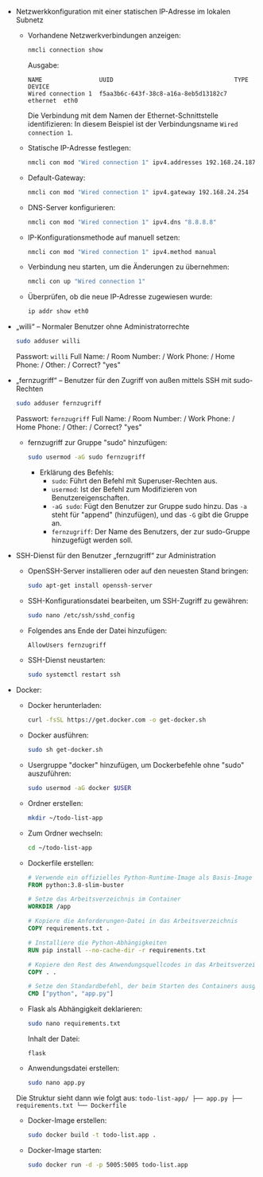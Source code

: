 - Netzwerkkonfiguration mit einer statischen IP-Adresse im lokalen Subnetz
    - Vorhandene Netzwerkverbindungen anzeigen:
        ```sh
        nmcli connection show
        ```
        Ausgabe:
        ```
        NAME                UUID                                  TYPE      DEVICE
        Wired connection 1  f5aa3b6c-643f-38c8-a16a-8eb5d13182c7  ethernet  eth0
        ```
        Die Verbindung mit dem Namen der Ethernet-Schnittstelle identifizieren:
        In diesem Beispiel ist der Verbindungsname `Wired connection 1`.

    - Statische IP-Adresse festlegen:
        ```sh
        nmcli con mod "Wired connection 1" ipv4.addresses 192.168.24.187/24
        ```

    - Default-Gateway:
        ```sh
        nmcli con mod "Wired connection 1" ipv4.gateway 192.168.24.254
        ```
        
    - DNS-Server konfigurieren:
        ```sh
        nmcli con mod "Wired connection 1" ipv4.dns "8.8.8.8"
        ```

    - IP-Konfigurationsmethode auf manuell setzen:
        ```sh
        nmcli con mod "Wired connection 1" ipv4.method manual
        ```

    - Verbindung neu starten, um die Änderungen zu übernehmen:
        ```sh
        nmcli con up "Wired connection 1"
        ```

    - Überprüfen, ob die neue IP-Adresse zugewiesen wurde:
        ```sh
        ip addr show eth0
        ```

- „willi“ – Normaler Benutzer ohne Administratorrechte
    ```sh
    sudo adduser willi
    ```
    Passwort: `willi`
    Full Name: /
    Room Number: /
    Work Phone: /
    Home Phone: /
    Other: /
    Correct? "yes"

- „fernzugriff“ – Benutzer für den Zugriff von außen mittels SSH mit sudo-Rechten
    ```sh
    sudo adduser fernzugriff
    ```
    Passwort: `fernzugriff`
    Full Name: /
    Room Number: /
    Work Phone: /
    Home Phone: /
    Other: /
    Correct? "yes"

    - fernzugriff zur Gruppe "sudo" hinzufügen:
        ```sh
        sudo usermod -aG sudo fernzugriff
        ```
        - Erklärung des Befehls:
            - `sudo`: Führt den Befehl mit Superuser-Rechten aus.
            - `usermod`: Ist der Befehl zum Modifizieren von Benutzereigenschaften.
            - `-aG sudo`: Fügt den Benutzer zur Gruppe sudo hinzu. Das `-a` steht für "append" (hinzufügen), und das `-G` gibt die Gruppe an.
            - `fernzugriff`: Der Name des Benutzers, der zur sudo-Gruppe hinzugefügt werden soll.

- SSH-Dienst für den Benutzer „fernzugriff“ zur Administration
    - OpenSSH-Server installieren oder auf den neuesten Stand bringen:
        ```sh
        sudo apt-get install openssh-server
        ```
    - SSH-Konfigurationsdatei bearbeiten, um SSH-Zugriff zu gewähren:
        ```sh
        sudo nano /etc/ssh/sshd_config
        ```
    - Folgendes ans Ende der Datei hinzufügen:
        ```sh
        AllowUsers fernzugriff
        ```
    - SSH-Dienst neustarten:
        ```sh
        sudo systemctl restart ssh
        ```

- Docker:
    - Docker herunterladen:
        ```sh
        curl -fsSL https://get.docker.com -o get-docker.sh
        ```
    - Docker ausführen:
        ```sh
        sudo sh get-docker.sh
        ```
    - Usergruppe "docker" hinzufügen, um Dockerbefehle ohne "sudo" auszuführen:
        ```sh
        sudo usermod -aG docker $USER
        ```
    - Ordner erstellen:
        ```sh
        mkdir ~/todo-list-app
        ```
    - Zum Ordner wechseln:
        ```sh
        cd ~/todo-list-app
        ```
    - Dockerfile erstellen:
        ```dockerfile
        # Verwende ein offizielles Python-Runtime-Image als Basis-Image
        FROM python:3.8-slim-buster

        # Setze das Arbeitsverzeichnis im Container
        WORKDIR /app

        # Kopiere die Anforderungen-Datei in das Arbeitsverzeichnis
        COPY requirements.txt .

        # Installiere die Python-Abhängigkeiten
        RUN pip install --no-cache-dir -r requirements.txt

        # Kopiere den Rest des Anwendungsquellcodes in das Arbeitsverzeichnis
        COPY . .

        # Setze den Standardbefehl, der beim Starten des Containers ausgeführt wird
        CMD ["python", "app.py"]
        ```
    - Flask als Abhängigkeit deklarieren:
        ```sh
        sudo nano requirements.txt
        ```
        Inhalt der Datei:
        ```
        flask
        ```
    - Anwendungsdatei erstellen:
        ```sh
        sudo nano app.py
        ```
    Die Struktur sieht dann wie folgt aus:
        ```
        todo-list-app/
        ├── app.py
        ├── requirements.txt
        └── Dockerfile
        ```
    - Docker-Image erstellen:
        ```sh
        sudo docker build -t todo-list.app .
        ```
    - Docker-Image starten:
        ```sh
        sudo docker run -d -p 5005:5005 todo-list.app
        ```
